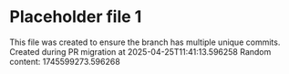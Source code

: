 # Placeholder file 1
This file was created to ensure the branch has multiple unique commits.
Created during PR migration at 2025-04-25T11:41:13.596258
Random content: 1745599273.596268